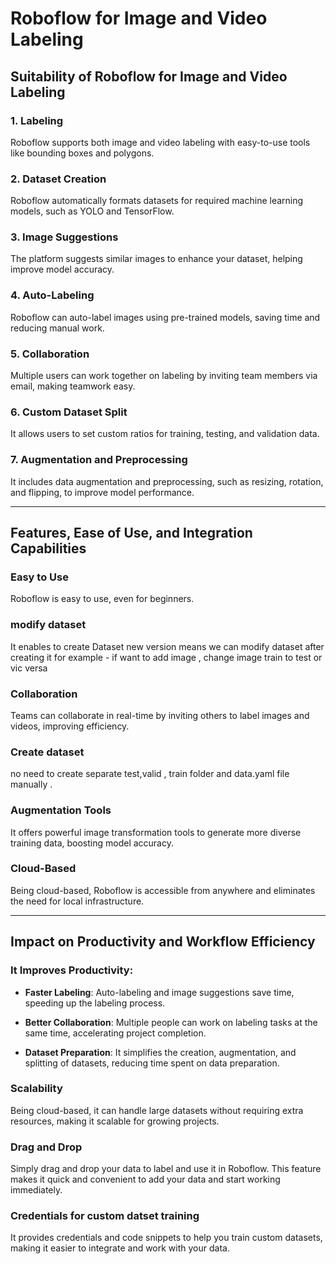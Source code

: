 # Roboflow for Image and Video Labeling

## Suitability of Roboflow for Image and Video Labeling

### 1. **Labeling**
Roboflow supports both image and video labeling with easy-to-use tools like bounding boxes and polygons.

### 2. **Dataset Creation**
Roboflow automatically formats datasets for required machine learning models, such as YOLO and TensorFlow.

### 3. **Image Suggestions**
The platform suggests similar images to enhance your dataset, helping improve model accuracy.

### 4. **Auto-Labeling**
Roboflow can auto-label images using pre-trained models, saving time and reducing manual work.

### 5. **Collaboration**
Multiple users can work together on labeling by inviting team members via email, making teamwork easy.

### 6. **Custom Dataset Split**
It allows users to set custom ratios for training, testing, and validation data.

### 7. **Augmentation and Preprocessing**
It includes data augmentation and preprocessing, such as resizing, rotation, and flipping, to improve model performance.

---

## Features, Ease of Use, and Integration Capabilities

### **Easy to Use**
Roboflow is easy to use, even for beginners. 
### **modify dataset**
It enables to create Dataset new version means we can modify dataset after creating it for example - if want to add image , change image train to test or vic versa 

### **Collaboration**
Teams can collaborate in real-time by inviting others to label images and videos, improving efficiency.

### **Create dataset**
no need to create separate test,valid , train folder and data.yaml file manually . 

### **Augmentation Tools**
It offers powerful image transformation tools to generate more diverse training data, boosting model accuracy.

### **Cloud-Based**
Being cloud-based, Roboflow is accessible from anywhere and eliminates the need for local infrastructure.

---

## Impact on Productivity and Workflow Efficiency

### **It Improves Productivity:**

- **Faster Labeling**: Auto-labeling and image suggestions save time, speeding up the labeling process.

- **Better Collaboration**: Multiple people can work on labeling tasks at the same time, accelerating project completion.

- **Dataset Preparation**: It simplifies the creation, augmentation, and splitting of datasets, reducing time spent on data preparation.

### **Scalability**
Being cloud-based, it can handle large datasets without requiring extra resources, making it scalable for growing projects.

### **Drag and Drop**
Simply drag and drop your data to label and use it in Roboflow. This feature makes it quick and convenient to add your data and start working immediately.

### **Credentials for custom datset training**
It provides credentials and code snippets to help you train custom datasets, making it easier to integrate and work with your data.